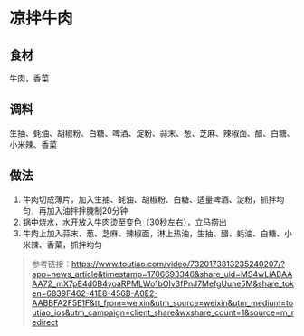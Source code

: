 # 凉拌牛肉

## 食材
牛肉，香菜

## 调料
生抽、蚝油、胡椒粉、白糖、啤酒、淀粉、蒜末、葱、芝麻、辣椒面、醋、白糖、小米辣、香菜



## 做法
1. 牛肉切成薄片，加入生抽、蚝油、胡椒粉、白糖、适量啤酒、淀粉，抓拌均匀，再加入油拌拌腌制20分钟
2. 锅中烧水，水开放入牛肉烫至变色（30秒左右），立马捞出
3. 牛肉上加入蒜末、葱、芝麻、辣椒面，淋上热油，生抽、醋、蚝油、白糖、小米辣、香菜，抓拌均匀


> 参考链接：https://www.toutiao.com/video/7320173813235240207/?app=news_article&timestamp=1706693346&share_uid=MS4wLjABAAAA72_mX7pE4d0B4yoaRPMLWo1bOlv3fPnJ7MefgUune5M&share_token=6839F462-41E8-456B-A0E2-AABBFA2F5E1F&tt_from=weixin&utm_source=weixin&utm_medium=toutiao_ios&utm_campaign=client_share&wxshare_count=1&source=m_redirect